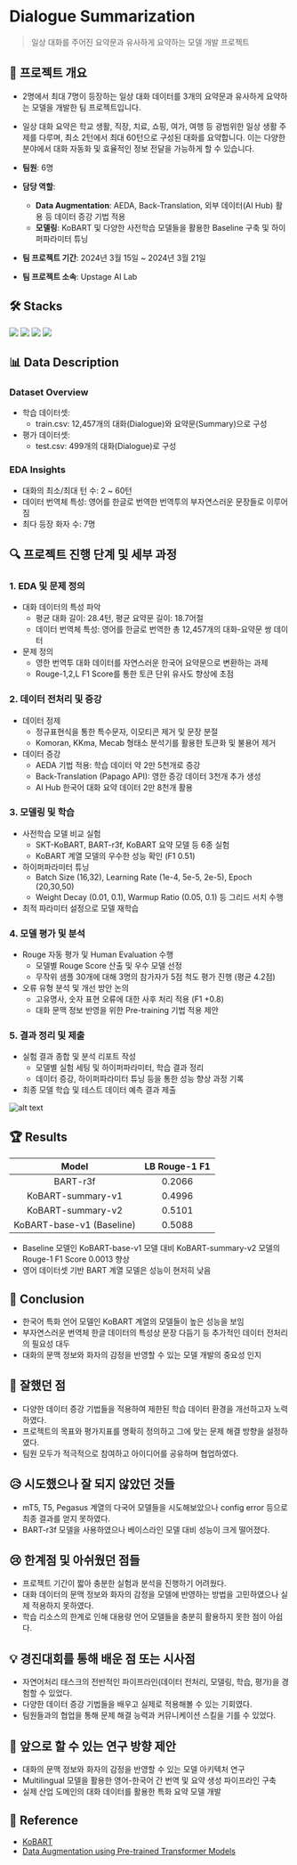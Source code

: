 # Dialogue Summarization

> 일상 대화를 주어진 요약문과 유사하게 요약하는 모델 개발 프로젝트
 

## 📝 프로젝트 개요

- 2명에서 최대 7명이 등장하는 일상 대화 데이터를 3개의 요약문과 유사하게 요약하는 모델을 개발한 팀 프로젝트입니다.

- 일상 대화 요약은 학교 생활, 직장, 치료, 쇼핑, 여가, 여행 등 광범위한 일상 생활 주제를 다루며, 최소 2턴에서 최대 60턴으로 구성된 대화를 요약합니다. 이는 다양한 분야에서 대화 자동화 및 효율적인 정보 전달을 가능하게 할 수 있습니다.

- **팀원**: 6명 
- **담당 역할**: 
    - **Data Augmentation**: AEDA, Back-Translation, 외부 데이터(AI Hub) 활용 등 데이터 증강 기법 적용
    - **모델링**: KoBART 및 다양한 사전학습 모델들을 활용한 Baseline 구축 및 하이퍼파라미터 튜닝  
- **팀 프로젝트 기간**: 2024년 3월 15일 ~ 2024년 3월 21일
- **팀 프로젝트 소속**: Upstage AI Lab 


## 🛠️ Stacks  
<img src="https://img.shields.io/badge/Python-3776AB?style=for-the-badge&logo=Python&logoColor=white"> <img src="https://img.shields.io/badge/PyTorch-EE4C2C?style=for-the-badge&logo=PyTorch&logoColor=white"> <img src="https://img.shields.io/badge/Hugging Face-yellow?style=for-the-badge&logo=Hugging Face&logoColor=white"> <img src="https://img.shields.io/badge/Weights & Biases-FFBE00?style=for-the-badge&logo=Weights & Biases&logoColor=white">

## 📊 Data Description

### Dataset Overview

- 학습 데이터셋:  
    - train.csv: 12,457개의 대화(Dialogue)와 요약문(Summary)으로 구성
- 평가 데이터셋:
    - test.csv: 499개의 대화(Dialogue)로 구성 


### EDA Insights

- 대화의 최소/최대 턴 수: 2 ~ 60턴
- 데이터 번역체 특성: 영어를 한글로 번역한 번역투의 부자연스러운 문장들로 이루어짐
- 최다 등장 화자 수: 7명



## 🔍 프로젝트 진행 단계 및 세부 과정

### 1. EDA 및 문제 정의  
- 대화 데이터의 특성 파악
    - 평균 대화 길이: 28.4턴, 평균 요약문 길이: 18.7어절
    - 데이터 번역체 특성: 영어를 한글로 번역한 총 12,457개의 대화-요약문 쌍 데이터
- 문제 정의
    - 영한 번역투 대화 데이터를 자연스러운 한국어 요약문으로 변환하는 과제
    - Rouge-1,2,L F1 Score를 통한 토큰 단위 유사도 향상에 초점

### 2. 데이터 전처리 및 증강
- 데이터 정제
    - 정규표현식을 통한 특수문자, 이모티콘 제거 및 문장 분절
    - Komoran, KKma, Mecab 형태소 분석기를 활용한 토큰화 및 불용어 제거  
- 데이터 증강   
    - AEDA 기법 적용: 학습 데이터 약 2만 5천개로 증강
    - Back-Translation (Papago API): 영한 증강 데이터 3천개 추가 생성
    - AI Hub 한국어 대화 요약 데이터 2만 8천개 활용 

### 3. 모델링 및 학습
- 사전학습 모델 비교 실험
    - SKT-KoBART, BART-r3f, KoBART 요약 모델 등 6종 실험
    - KoBART 계열 모델의 우수한 성능 확인 (F1 0.51) 
- 하이퍼파라미터 튜닝
    - Batch Size (16,32), Learning Rate (1e-4, 5e-5, 2e-5), Epoch (20,30,50) 
    - Weight Decay (0.01, 0.1), Warmup Ratio (0.05, 0.1) 등 그리드 서치 수행
- 최적 파라미터 설정으로 모델 재학습    

### 4. 모델 평가 및 분석
- Rouge 자동 평가 및 Human Evaluation 수행   
    - 모델별 Rouge Score 산출 및 우수 모델 선정
    - 무작위 샘플 30개에 대해 3명의 참가자가 5점 척도 평가 진행 (평균 4.2점)
- 오류 유형 분석 및 개선 방안 논의
    - 고유명사, 숫자 표현 오류에 대한 사후 처리 적용 (F1 +0.8) 
    - 대화 문맥 정보 반영을 위한 Pre-training 기법 적용 제안  

### 5. 결과 정리 및 제출
- 실험 결과 종합 및 분석 리포트 작성
    - 모델별 실험 세팅 및 하이퍼파라미터, 학습 결과 정리
    - 데이터 증강, 하이퍼파라미터 튜닝 등을 통한 성능 향상 과정 기록
- 최종 모델 학습 및 테스트 데이터 예측 결과 제출    



![alt text](image-1.png)

## 🏆 Results

| Model | LB Rouge-1 F1 | 
|:-----:|:-------------:|
| BART-r3f | 0.2066 |
| KoBART-summary-v1 | 0.4996 |
| KoBART-summary-v2 | 0.5101 |
| KoBART-base-v1 (Baseline) | 0.5088 |

- Baseline 모델인 KoBART-base-v1 모델 대비 KoBART-summary-v2 모델의 Rouge-1 F1 Score 0.0013 향상
- 영어 데이터셋 기반 BART 계열 모델은 성능이 현저히 낮음

## 📜 Conclusion

- 한국어 특화 언어 모델인 KoBART 계열의 모델들이 높은 성능을 보임  
- 부자연스러운 번역체 한글 데이터의 특성상 문장 다듬기 등 추가적인 데이터 전처리의 필요성 대두
- 대화의 문맥 정보와 화자의 감정을 반영할 수 있는 모델 개발의 중요성 인지

## 🌟 잘했던 점

- 다양한 데이터 증강 기법들을 적용하여 제한된 학습 데이터 환경을 개선하고자 노력하였다. 
- 프로젝트의 목표와 평가지표를 명확히 정의하고 그에 맞는 문제 해결 방향을 설정하였다.
- 팀원 모두가 적극적으로 참여하고 아이디어를 공유하며 협업하였다.

## 😥 시도했으나 잘 되지 않았던 것들  

- mT5, T5, Pegasus 계열의 다국어 모델들을 시도해보았으나 config error 등으로 최종 결과를 얻지 못하였다.
- BART-r3f 모델을 사용하였으나 베이스라인 모델 대비 성능이 크게 떨어졌다. 

## 😢 한계점 및 아쉬웠던 점들

- 프로젝트 기간이 짧아 충분한 실험과 분석을 진행하기 어려웠다. 
- 대화 데이터의 문맥 정보와 화자의 감정을 모델에 반영하는 방법을 고민하였으나 실제 적용하지 못하였다.
- 학습 리소스의 한계로 인해 대용량 언어 모델들을 충분히 활용하지 못한 점이 아쉽다.

## 💡 경진대회를 통해 배운 점 또는 시사점

- 자연어처리 태스크의 전반적인 파이프라인(데이터 전처리, 모델링, 학습, 평가)을 경험할 수 있었다.  
- 다양한 데이터 증강 기법들을 배우고 실제로 적용해볼 수 있는 기회였다.
- 팀원들과의 협업을 통해 문제 해결 능력과 커뮤니케이션 스킬을 기를 수 있었다.

## 🔮 앞으로 할 수 있는 연구 방향 제안  

- 대화의 문맥 정보와 화자의 감정을 반영할 수 있는 모델 아키텍처 연구
- Multilingual 모델을 활용한 영어-한국어 간 번역 및 요약 생성 파이프라인 구축  
- 실제 산업 도메인의 대화 데이터를 활용한 특화 요약 모델 개발

## 🔗 Reference

- [KoBART](https://github.com/SKT-AI/KoBART)
- [Data Augmentation using Pre-trained Transformer Models](https://arxiv.org/pdf/2003.02245.pdf) 
